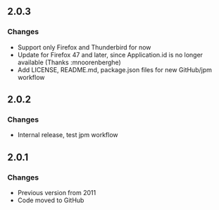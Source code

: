 ## 2.0.3

### Changes
* Support only Firefox and Thunderbird for now
* Update for Firefox 47 and later, since Application.id is no longer available (Thanks :mnoorenberghe)
* Add LICENSE, README.md, package.json files for new GitHub/jpm workflow

## 2.0.2

### Changes
* Internal release, test jpm workflow

## 2.0.1

### Changes
* Previous version from 2011
* Code moved to GitHub
